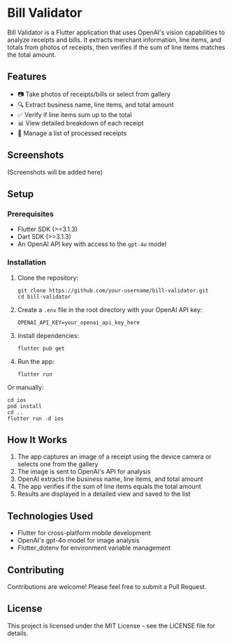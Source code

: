 # Bill Validator

Bill Validator is a Flutter application that uses OpenAI's vision capabilities to analyze receipts and bills. It extracts merchant information, line items, and totals from photos of receipts, then verifies if the sum of line items matches the total amount.

## Features

- 📷 Take photos of receipts/bills or select from gallery
- 🔍 Extract business name, line items, and total amount
- ✅ Verify if line items sum up to the total
- 📊 View detailed breakdown of each receipt
- 📝 Manage a list of processed receipts

## Screenshots

(Screenshots will be added here)

## Setup

### Prerequisites

- Flutter SDK (>=3.1.3)
- Dart SDK (>=3.1.3)
- An OpenAI API key with access to the `gpt-4o` model

### Installation

1. Clone the repository:

   ```
   git clone https://github.com/your-username/bill-validator.git
   cd bill-validator
   ```

2. Create a `.env` file in the root directory with your OpenAI API key:

   ```
   OPENAI_API_KEY=your_openai_api_key_here
   ```

3. Install dependencies:

   ```
   flutter pub get
   ```

4. Run the app:
   ```
   flutter run
   ```

Or manually:

```
cd ios
pod install
cd ..
flutter run -d ios
```

## How It Works

1. The app captures an image of a receipt using the device camera or selects one from the gallery
2. The image is sent to OpenAI's API for analysis
3. OpenAI extracts the business name, line items, and total amount
4. The app verifies if the sum of line items equals the total amount
5. Results are displayed in a detailed view and saved to the list

## Technologies Used

- Flutter for cross-platform mobile development
- OpenAI's gpt-4o model for image analysis
- Flutter_dotenv for environment variable management

## Contributing

Contributions are welcome! Please feel free to submit a Pull Request.

## License

This project is licensed under the MIT License - see the LICENSE file for details.
